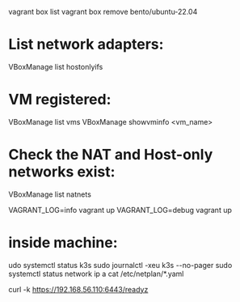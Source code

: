 
vagrant box list
vagrant box remove bento/ubuntu-22.04

# List network adapters:
VBoxManage list hostonlyifs

# VM registered:
VBoxManage list vms
VBoxManage showvminfo <vm_name>

# Check the NAT and Host-only networks exist:
VBoxManage list natnets


VAGRANT_LOG=info vagrant up
VAGRANT_LOG=debug vagrant up


# inside machine: 

udo systemctl status k3s
sudo journalctl -xeu k3s --no-pager
sudo systemctl status network
ip a
cat /etc/netplan/*.yaml


curl -k https://192.168.56.110:6443/readyz


